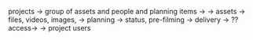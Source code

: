 projects -> group of assets and people and planning
    items -> 
        -> assets -> files, videos, images,
        -> planning -> status, pre-filming
        -> delivery -> ??
    access->
        -> project users
